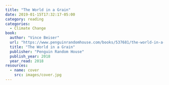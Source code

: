 ```yaml
---
title: "The World in a Grain"
date: 2019-01-15T17:32:17-05:00
category: reading
categories:
  - Climate Change
book:
  author: "Vince Beiser"
  url: "https://www.penguinrandomhouse.com/books/537681/the-world-in-a-grain-by-vince-beiser/9780399576423/"
  title: "The World in a Grain"
  publisher: "Penguin Random House"
  publish_year: 2018
  year_read: 2018
resources:
  - name: cover
    src: images/cover.jpg
---
```


